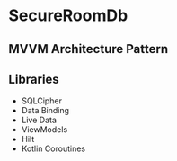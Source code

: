 # SecureRoomDb

## MVVM Architecture Pattern 



## Libraries
   - SQLCipher 
   - Data Binding
   - Live Data
   - ViewModels
   - Hilt
   - Kotlin Coroutines
